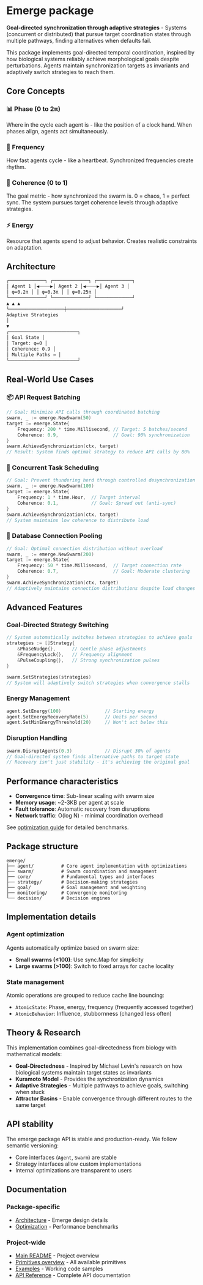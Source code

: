 # Emerge package

**Goal-directed synchronization through adaptive strategies** - Systems (concurrent or distributed) that pursue target coordination states through multiple pathways, finding alternatives when defaults fail.

This package implements goal-directed temporal coordination, inspired by how biological systems reliably achieve morphological goals despite perturbations. Agents maintain synchronization targets as invariants and adaptively switch strategies to reach them.

## Core Concepts

### 📊 Phase (0 to 2π)

Where in the cycle each agent is - like the position of a clock hand. When phases align, agents act simultaneously.

### 🎵 Frequency

How fast agents cycle - like a heartbeat. Synchronized frequencies create rhythm.

### 🎯 Coherence (0 to 1)

The goal metric - how synchronized the swarm is. 0 = chaos, 1 = perfect sync. The system pursues target coherence levels through adaptive strategies.

### ⚡ Energy

Resource that agents spend to adjust behavior. Creates realistic constraints on adaptation.

## Architecture

```markdown
┌─────────────┐ ┌─────────────┐ ┌─────────────┐
│ Agent 1 │◀────▶│ Agent 2 │◀────▶│ Agent 3 │
│ φ=0.2π │ │ φ=0.3π │ │ φ=0.25π │
└─────────────┘ └─────────────┘ └─────────────┘
▲ ▲ ▲
└────────────────────┼────────────────────┘
Adaptive Strategies
│
▼
┌─────────────────────────┐
│ Goal State │
│ Target: φ=0 │
│ Coherence: 0.9 │
│ Multiple Paths → │
└─────────────────────────┘
```

## Real-World Use Cases

### 📦 API Request Batching

```go
// Goal: Minimize API calls through coordinated batching
swarm, _ := emerge.NewSwarm(50)
target := emerge.State{
    Frequency: 200 * time.Millisecond, // Target: 5 batches/second
    Coherence: 0.9,                    // Goal: 90% synchronization
}
swarm.AchieveSynchronization(ctx, target)
// Result: System finds optimal strategy to reduce API calls by 80%
```

### 🔄 Concurrent Task Scheduling

```go
// Goal: Prevent thundering herd through controlled desynchronization
swarm, _ := emerge.NewSwarm(100)
target := emerge.State{
    Frequency: 1 * time.Hour,  // Target interval
    Coherence: 0.1,            // Goal: Spread out (anti-sync)
}
swarm.AchieveSynchronization(ctx, target)
// System maintains low coherence to distribute load
```

### 💾 Database Connection Pooling

```go
// Goal: Optimal connection distribution without overload
swarm, _ := emerge.NewSwarm(200)
target := emerge.State{
    Frequency: 50 * time.Millisecond,  // Target connection rate
    Coherence: 0.7,                    // Goal: Moderate clustering
}
swarm.AchieveSynchronization(ctx, target)
// Adaptively maintains connection distributions despite load changes
```

## Advanced Features

### Goal-Directed Strategy Switching

```go
// System automatically switches between strategies to achieve goals
strategies := []Strategy{
    &PhaseNudge{},      // Gentle phase adjustments
    &FrequencyLock{},   // Frequency alignment
    &PulseCoupling{},   // Strong synchronization pulses
}

swarm.SetStrategies(strategies)
// System will adaptively switch strategies when convergence stalls
```

### Energy Management

```go
agent.SetEnergy(100)                // Starting energy
agent.SetEnergyRecoveryRate(5)      // Units per second
agent.SetMinEnergyThreshold(20)     // Won't act below this
```

### Disruption Handling

```go
swarm.DisruptAgents(0.3)            // Disrupt 30% of agents
// Goal-directed system finds alternative paths to target state
// Recovery isn't just stability - it's achieving the original goal
```

## Performance characteristics

- **Convergence time**: Sub-linear scaling with swarm size
- **Memory usage**: ~2-3KB per agent at scale
- **Fault tolerance**: Automatic recovery from disruptions
- **Network traffic**: O(log N) - minimal coordination overhead

See [optimization guide](../docs/emerge/optimization.md) for detailed benchmarks.

## Package structure

```
emerge/
├── agent/          # Core agent implementation with optimizations
├── swarm/          # Swarm coordination and management
├── core/           # Fundamental types and interfaces
├── strategy/       # Decision-making strategies
├── goal/           # Goal management and weighting
├── monitoring/     # Convergence monitoring
└── decision/       # Decision engines
```

## Implementation details

### Agent optimization

Agents automatically optimize based on swarm size:

- **Small swarms (≤100)**: Use sync.Map for simplicity
- **Large swarms (>100)**: Switch to fixed arrays for cache locality

### State management

Atomic operations are grouped to reduce cache line bouncing:

- `AtomicState`: Phase, energy, frequency (frequently accessed together)
- `AtomicBehavior`: Influence, stubbornness (changed less often)

## Theory & Research

This implementation combines goal-directedness from biology with mathematical models:

- **Goal-Directedness** - Inspired by Michael Levin's research on how biological systems maintain target states as invariants
- **Kuramoto Model** - Provides the synchronization dynamics
- **Adaptive Strategies** - Multiple pathways to achieve goals, switching when stuck
- **Attractor Basins** - Enable convergence through different routes to the same target

## API stability

The emerge package API is stable and production-ready. We follow semantic versioning:

- Core interfaces (`Agent`, `Swarm`) are stable
- Strategy interfaces allow custom implementations
- Internal optimizations are transparent to users

## Documentation

### Package-specific
- [Architecture](../docs/emerge/architecture.md) - Emerge design details
- [Optimization](../docs/emerge/optimization.md) - Performance benchmarks

### Project-wide
- [Main README](../) - Project overview
- [Primitives overview](../docs/primitives.md) - All available primitives
- [Examples](../examples/emerge/) - Working code samples
- [API Reference](https://pkg.go.dev/github.com/carlisia/bio-adapt/emerge) - Complete API documentation
